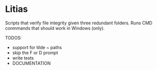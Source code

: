 # Litias
Scripts that verify file integrity given three redundant folders.
Runs CMD conmmands that should work in Windows (only).

TODOS:
- support for tilde ~ paths
- skip the F or D prompt
- write tests
- DOCUMENTATION
